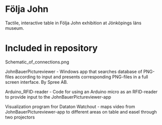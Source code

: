 # Följa John
Tactile, interactive table in Följa John exhibition at Jönköpings läns museum.

# Included in repository
Schematic_of_connections.png

JohnBauerPictureviewer - Windows app that searches database of PNG-files according to input and presents corresponding PNG-files in a full screen interface. By Spree AB.

Arduino_RFID-reader - Code for using an Arduino micro as an RFID-reader to provide input to the JohnBauerPictureviewer-app

Visualization program fror Dataton Watchout - maps video from JohnBauerPictureviewer-app to different areas on table and easel through two projectors 
